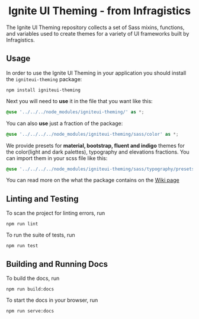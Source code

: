 <h1 align="center">
  Ignite UI Theming - from Infragistics 
</h1>

The Ignite UI Theming repository collects a set of Sass mixins, functions, and variables used to create themes for a variety of UI frameworks built by Infragistics.

## Usage

In order to use the Ignite UI Theming in your application you should install the `igniteui-theming` package:

```
npm install igniteui-theming
```

Next you will need to **use** it in the file that you want like this:

```scss
@use '../../../node_modules/igniteui-theming/' as *;
```

You can also **use** just a fraction of the package:

```scss
@use '../../../../node_modules/igniteui-theming/sass/color' as *;
```

We provide presets for **material, bootstrap, fluent and indigo** themes for the color(light and dark palettes), typography and elevations fractions. You can import them in your scss file like this:

```scss
@use '../../../../node_modules/igniteui-theming/sass/typography/presets' as *;
```

You can read more on the what the package contains on the [Wiki page](https://github.com/IgniteUI/igniteui-theming/wiki)
## Linting and Testing

To scan the project for linting errors, run

```
npm run lint
```

To run the suite of tests, run

```
npm run test
```

## Building and Running Docs

To build the docs, run

```
npm run build:docs
```

To start the docs in your browser, run

```
npm run serve:docs
```

